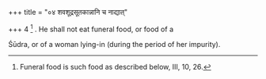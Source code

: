 +++
title = "०४ शवशूद्रसूतकान्नानि च नाद्यात्"

+++
4 [^4] . He shall not eat funeral food, or food of a


[^4]:  Funeral food is such food as described below, III, 10, 26.


Śūdra, or of a woman lying-in (during the period of her impurity).

